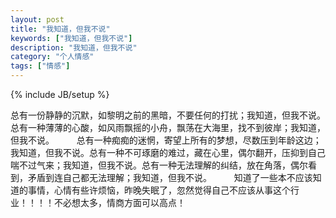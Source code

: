 ```yaml
---
layout: post
title: "我知道，但我不说"
keywords: ["我知道，但我不说"]
description: "我知道，但我不说"
category: "个人情感"
tags: ["情感"]
---
```

{% include JB/setup %}

总有一份静静的沉默，如黎明之前的黑暗，不要任何的打扰；我知道，但我不说。总有一种薄薄的心酸，如风雨飘摇的小舟，飘荡在大海里，找不到彼岸；我知道，但我不说。
　　
总有一种痴痴的迷惘，寄望上所有的梦想，尽数压到年龄这边；我知道，但我不说。总有一种不可琢磨的难过，藏在心里，偶尔翻开，压抑到自己喘不过气来；我知道，但我不说。总有一种无法理解的纠结，放在角落，偶尔看到，矛盾到连自己都无法理解；我知道，但我不说。
　　
知道了一些本不应该知道的事情，心情有些许烦恼，昨晚失眠了，忽然觉得自己不应该从事这个行业！！！！不必想太多，情商方面可以高点！